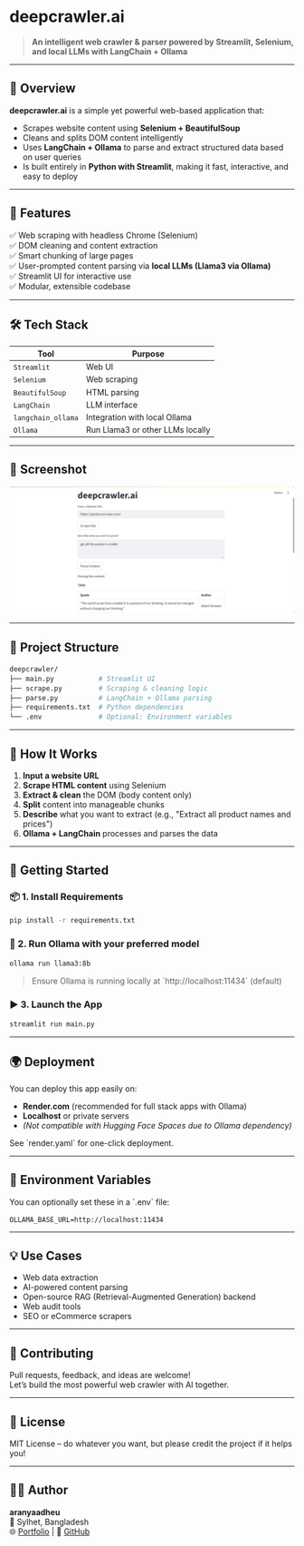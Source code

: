 # deepcrawler.ai

> **An intelligent web crawler & parser powered by Streamlit, Selenium, and local LLMs with LangChain + Ollama**

---

## 🚀 Overview

**deepcrawler.ai** is a simple yet powerful web-based application that:

- Scrapes website content using **Selenium + BeautifulSoup**
- Cleans and splits DOM content intelligently
- Uses **LangChain + Ollama** to parse and extract structured data based on user queries
- Is built entirely in **Python with Streamlit**, making it fast, interactive, and easy to deploy

---

## 🎯 Features

✅ Web scraping with headless Chrome (Selenium)  
✅ DOM cleaning and content extraction  
✅ Smart chunking of large pages  
✅ User-prompted content parsing via **local LLMs (Llama3 via Ollama)**  
✅ Streamlit UI for interactive use  
✅ Modular, extensible codebase

---

## 🛠️ Tech Stack

| Tool           | Purpose                         |
|----------------|----------------------------------|
| `Streamlit`    | Web UI                           |
| `Selenium`     | Web scraping                     |
| `BeautifulSoup`| HTML parsing                     |
| `LangChain`    | LLM interface                    |
| `langchain_ollama` | Integration with local Ollama |
| `Ollama`       | Run Llama3 or other LLMs locally |

---

## 📸 Screenshot

![deepcrawler-ui](img.jpeg)


---

## 📂 Project Structure

```bash
deepcrawler/
├── main.py           # Streamlit UI
├── scrape.py         # Scraping & cleaning logic
├── parse.py          # LangChain + Ollama parsing
├── requirements.txt  # Python dependencies
└── .env              # Optional: Environment variables
```

---

## 🧪 How It Works

1. **Input a website URL**
2. **Scrape HTML content** using Selenium
3. **Extract & clean** the DOM (body content only)
4. **Split** content into manageable chunks
5. **Describe** what you want to extract (e.g., "Extract all product names and prices")
6. **Ollama + LangChain** processes and parses the data

---

## 🚀 Getting Started

### 📦 1. Install Requirements

```bash
pip install -r requirements.txt
```

### 🧠 2. Run Ollama with your preferred model

```bash
ollama run llama3:8b
```

> Ensure Ollama is running locally at \`http://localhost:11434\` (default)

### ▶️ 3. Launch the App

```bash
streamlit run main.py
```

---

## 🌍 Deployment

You can deploy this app easily on:

- **Render.com** (recommended for full stack apps with Ollama)
- **Localhost** or private servers
- *(Not compatible with Hugging Face Spaces due to Ollama dependency)*

See \`render.yaml\` for one-click deployment.

---

## 🔐 Environment Variables

You can optionally set these in a \`.env\` file:

```env
OLLAMA_BASE_URL=http://localhost:11434
```

---

## 💡 Use Cases

- Web data extraction
- AI-powered content parsing
- Open-source RAG (Retrieval-Augmented Generation) backend
- Web audit tools
- SEO or eCommerce scrapers

---

## 🤝 Contributing

Pull requests, feedback, and ideas are welcome!  
Let’s build the most powerful web crawler with AI together.

---

## 📄 License

MIT License – do whatever you want, but please credit the project if it helps you!

---

## 🙋‍♂️ Author

**aranyaadheu**  
📍 Sylhet, Bangladesh  
🌐 [Portfolio](https://aranyaadheu.vercel.app) | 🐙 [GitHub](https://github.com/aranyaadheu)
